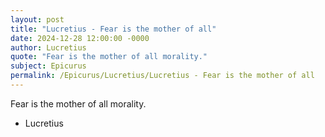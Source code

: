 ```yaml
---
layout: post
title: "Lucretius - Fear is the mother of all"
date: 2024-12-28 12:00:00 -0000
author: Lucretius
quote: "Fear is the mother of all morality."
subject: Epicurus
permalink: /Epicurus/Lucretius/Lucretius - Fear is the mother of all
---
```


Fear is the mother of all morality.

- Lucretius
